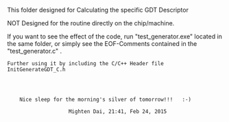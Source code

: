 This folder designed for Calculating the specific GDT Descriptor

NOT Designed for the routine directly on the chip/machine.



If you want to see the effect of the code, run "test_generator.exe" located in the same folder,
    or simply see the EOF-Comments contained in the "test_generator.c" .


	Further using it by including the C/C++ Header file InitGenerateGDT_C.h




		Nice sleep for the morning's silver of tomorrow!!!   :-) 

						Mighten Dai, 21:41, Feb 24, 2015